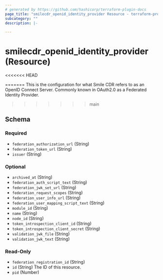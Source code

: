 ```yaml
---
# generated by https://github.com/hashicorp/terraform-plugin-docs
page_title: "smilecdr_openid_identity_provider Resource - terraform-provider-smilecdr"
subcategory: ""
description: |-
  
---
```


# smilecdr_openid_identity_provider (Resource)

<<<<<<< HEAD



=======
This is the configuration for what Smile CDR refers to as an OpenID Connect Server. Commonly known in OAuth2.0 as a
Federated Identity Provider. 
>>>>>>> main

<!-- schema generated by tfplugindocs -->
## Schema

### Required

- `federation_authorization_url` (String)
- `federation_token_url` (String)
- `issuer` (String)

### Optional

- `archived_at` (String)
- `federation_auth_script_text` (String)
- `federation_jwk_set_url` (String)
- `federation_request_scopes` (String)
- `federation_user_info_url` (String)
- `federation_user_mapping_script_text` (String)
- `module_id` (String)
- `name` (String)
- `node_id` (String)
- `token_introspection_client_id` (String)
- `token_introspection_client_secret` (String)
- `validation_jwk_file` (String)
- `validation_jwk_text` (String)

### Read-Only

- `federation_registration_id` (String)
- `id` (String) The ID of this resource.
- `pid` (Number)
